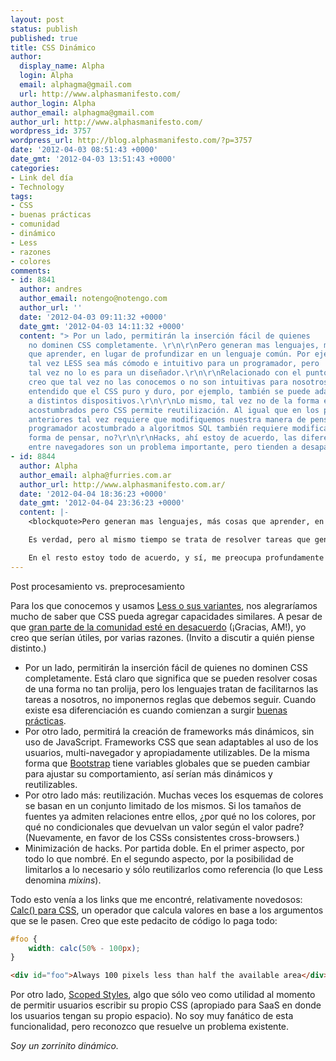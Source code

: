 ```yaml
---
layout: post
status: publish
published: true
title: CSS Dinámico
author:
  display_name: Alpha
  login: Alpha
  email: alphagma@gmail.com
  url: http://www.alphasmanifesto.com/
author_login: Alpha
author_email: alphagma@gmail.com
author_url: http://www.alphasmanifesto.com/
wordpress_id: 3757
wordpress_url: http://blog.alphasmanifesto.com/?p=3757
date: '2012-04-03 08:51:43 +0000'
date_gmt: '2012-04-03 13:51:43 +0000'
categories:
- Link del día
- Technology
tags:
- CSS
- buenas prácticas
- comunidad
- dinámico
- Less
- razones
- colores
comments:
- id: 8841
  author: andres
  author_email: notengo@notengo.com
  author_url: ''
  date: '2012-04-03 09:11:32 +0000'
  date_gmt: '2012-04-03 14:11:32 +0000'
  content: "> Por un lado, permitirán la inserción fácil de quienes
    no dominen CSS completamente. \r\n\r\nPero generan mas lenguajes, más cosas
    que aprender, en lugar de profundizar en un lenguaje común. Por ejemplo:
    tal vez LESS sea más cómodo e intuitivo para un programador, pero
    tal vez no lo es para un diseñador.\r\n\r\nRelacionado con el punto dos,
    creo que tal vez no las conocemos o no son intuitivas para nosotros, pero tengo
    entendido que el CSS puro y duro, por ejemplo, también se puede adaptar
    a distintos dispositivos.\r\n\r\nLo mismo, tal vez no de la forma en que estamos
    acostumbrados pero CSS permite reutilización. Al igual que en los puntos
    anteriores tal vez requiere que modifiquemos nuestra manera de pensar, para un
    programador acostumbrado a algoritmos SQL también requiere modificar la
    forma de pensar, no?\r\n\r\nHacks, ahí estoy de acuerdo, las diferencias
    entre navegadores son un problema importante, pero tienden a desaparecer,  ¿no?"
- id: 8844
  author: Alpha
  author_email: alpha@furries.com.ar
  author_url: http://www.alphasmanifesto.com.ar/
  date: '2012-04-04 18:36:23 +0000'
  date_gmt: '2012-04-04 23:36:23 +0000'
  content: |-
    <blockquote>Pero generan mas lenguajes, más cosas que aprender, en lugar de profundizar en un lenguaje común. Por ejemplo: tal vez LESS sea más cómodo e intuitivo para un programador, pero tal vez no lo es para un diseñador.</blockquote>

    Es verdad, pero al mismo tiempo se trata de resolver tareas que generalmente llevan tiempo de una forma más simple. Si está bien pensado no haría falta cambiar la forma del lenguaje, porque siendo backward-compatible se podrían desarrollar las mismas cosas de la misma forma que se hace hoy. Seguramente con nuevas características aparezcan nuevas capacidades y entonces sí habría que aprender cosas nuevas... pero es el precio del progreso.

    En el resto estoy todo de acuerdo, y sí, me preocupa profundamente la cantidad de tiempo invertido en hacer que las cosas funcionen en distintos navegadores. Tantos millones de dólares invertidos en workarounds y no en la solución en la raíz del problema.
---
```

Post procesamiento vs. preprocesamiento


Para los que conocemos y usamos <a href="https://blog.alphasmanifesto.com/2012/02/10/dotless/">Less o sus variantes</a>, nos alegraríamos mucho de saber que CSS pueda agregar capacidades similares. A pesar de que <a href="http://www.css3.info/summary-of-the-two-current-css-constants-proposals/">gran parte de la comunidad esté en desacuerdo</a> (¡Gracias, AM!), yo creo que serían útiles, por varias razones. (Invito a discutir a quién piense distinto.)

- Por un lado, permitirán la inserción fácil de quienes no dominen CSS completamente. Está claro que significa que se pueden resolver cosas de una forma no tan prolija, pero los lenguajes tratan de facilitarnos las tareas a nosotros, no imponernos reglas que debemos seguir. Cuando existe esa diferenciación es cuando comienzan a surgir <a href="https://blog.alphasmanifesto.com/2011/09/30/link-del-dia-arquitectura-css/">buenas prácticas</a>.
- Por otro lado, permitirá la creación de frameworks más dinámicos, sin uso de JavaScript. Frameworks CSS que sean adaptables al uso de los usuarios, multi-navegador y apropiadamente utilizables. De la misma forma que <a href="http://twitter.github.com/bootstrap/">Bootstrap</a> tiene variables globales que se pueden cambiar para ajustar su comportamiento, así serían más dinámicos y reutilizables.
- Por otro lado más: reutilización. Muchas veces los esquemas de colores se basan en un conjunto limitado de los mismos. Si los tamaños de fuentes ya admiten relaciones entre ellos,  ¿por qué no los colores, por qué no condicionales que devuelvan un valor según el valor padre? (Nuevamente, en favor de los CSSs consistentes cross-browsers.)
- Minimización de hacks. Por partida doble. En el primer aspecto, por todo lo que nombré. En el segundo aspecto, por la posibilidad de limitarlos a lo necesario y sólo reutilizarlos como referencia (lo que Less denomina _mixins_).

Todo esto venía a los links que me encontré, relativamente novedosos: <a href="http://updates.html5rocks.com/2012/03/CSS-layout-gets-smarter-with-calc">Calc() para CSS</a>, un operador que calcula valores en base a los argumentos que se le pasen. Creo que este pedacito de código lo paga todo:

```css
#foo {
    width: calc(50% - 100px);
}
```
```html
<div id="foo">Always 100 pixels less than half the available area</div>
```

Por otro lado, <a href="http://updates.html5rocks.com/2012/03/A-New-Experimental-Feature-style-scoped">Scoped Styles</a>, algo que sólo veo como utilidad al momento de permitir usuarios escribir su propio CSS (apropiado para SaaS en donde los usuarios tengan su propio espacio). No soy muy fanático de esta funcionalidad, pero reconozco que resuelve un problema existente.

_Soy un zorrinito dinámico._
